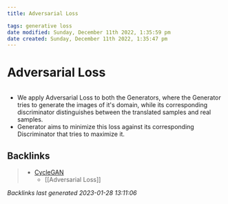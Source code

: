 ```yaml
---
title: Adversarial Loss

tags: generative loss
date modified: Sunday, December 11th 2022, 1:35:59 pm
date created: Sunday, December 11th 2022, 1:35:47 pm
---
```


# Adversarial Loss
```toc
```
- We apply Adversarial Loss to both the Generators, where the Generator tries to generate the images of it's domain, while its corresponding discriminator distinguishes between the translated samples and real samples.
- Generator aims to minimize this loss against its corresponding Discriminator that tries to maximize it.

## Backlinks

> - [CycleGAN](CycleGAN.md)
>   - [[Adversarial Loss]]

_Backlinks last generated 2023-01-28 13:11:06_
